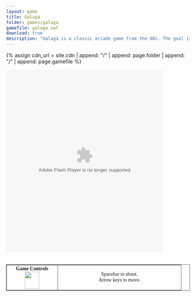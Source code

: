 ```yaml
---
layout: game
title: Galaga
folder: games/galaga
gamefile: galaga.swf
download: true
description: "Galaga is a classic arcade game from the 80s. The goal is to get the spaceship across the screen without getting hit by an alien."
---
```



{% assign cdn_url = site.cdn | append: "/" | append: page.folder | append: "/" | append: page.gamefile %}

<embed src="{{ cdn_url }}" flashvars="" base="" quality="high" allowscriptaccess="always" allowfullscreen="true" wmode="window" width="430" height="500" type="application/x-shockwave-flash" pluginspage="http://www.macromedia.com/go/getflashplayer">

<br>
<br>
<div align="center">
    <div class="row justify-content-center">
        <div class="col-auto">
            <table border="1" bordercolor="#666666" cellpadding="2" cellspacing="0" style="text-align:center;font-family:Verdana;border-collapse:collapse">
                <tr>
                    <td style="font-size:13.6px" width="125px">
                        <div align="center"><strong>Game Controls<br></strong><img height="47" src="{{ "/images/joystick-controls.gif" | relative_url }}" width="40">
                        </div>
                    </td>
                    <td style="font-size:13.6px" width="325px">Spacebar to shoot.<br> Arrow keys to move.</td>
                </tr>
            </table>
        </div>
    </div>
</div>
